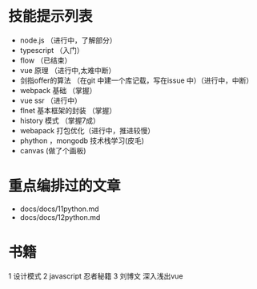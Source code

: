 # 技能提示列表

-   node.js （进行中，了解部分）
-   typescript （入门）
-   flow （已结束）
-   vue 原理 （进行中,太难中断）
-   剑指offer的算法 （在git 中建一个库记载，写在issue 中）（进行中，中断）
-   webpack 基础 （掌握）
-   vue ssr （进行中）
-   flnet 基本框架的封装 （掌握）
-   history 模式 （掌握7成）
-   webapack 打包优化（进行中，推进较慢）
-   phython ，mongodb 技术栈学习(皮毛)
-   canvas (做了个画板)

# 重点编排过的文章

-   docs/docs/11python.md
-   docs/docs/12python.md

# 书籍

1 设计模式
2 javascript 忍者秘籍
3 刘博文 深入浅出vue 